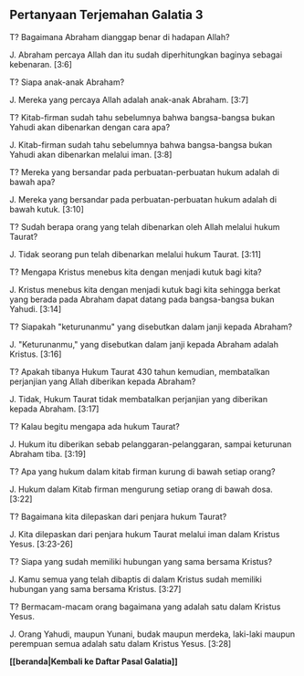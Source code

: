 ﻿## Pertanyaan Terjemahan Galatia 3 ##

T? Bagaimana Abraham dianggap benar di hadapan Allah?

J. Abraham percaya Allah dan itu sudah diperhitungkan baginya sebagai kebenaran. [3:6]

T? Siapa anak-anak Abraham?

J. Mereka yang percaya Allah adalah anak-anak Abraham. [3:7]

T? Kitab-firman sudah tahu sebelumnya bahwa bangsa-bangsa bukan Yahudi akan dibenarkan dengan cara apa?

J. Kitab-firman sudah tahu sebelumnya bahwa bangsa-bangsa bukan Yahudi akan dibenarkan melalui iman. [3:8]

T? Mereka yang bersandar pada perbuatan-perbuatan hukum adalah di bawah apa?

J. Mereka yang bersandar pada perbuatan-perbuatan hukum adalah di bawah kutuk. [3:10]

T? Sudah berapa orang yang telah dibenarkan oleh Allah melalui hukum Taurat?

J. Tidak seorang pun telah dibenarkan melalui hukum Taurat. [3:11]

T? Mengapa Kristus menebus kita dengan menjadi kutuk bagi kita?

J. Kristus menebus kita dengan menjadi kutuk bagi kita sehingga berkat yang berada pada Abraham dapat datang pada bangsa-bangsa bukan Yahudi. [3:14]

T? Siapakah "keturunanmu" yang disebutkan dalam janji kepada Abraham?

J. "Keturunanmu," yang disebutkan dalam janji kepada Abraham adalah Kristus. [3:16]

T? Apakah tibanya Hukum Taurat 430 tahun kemudian, membatalkan perjanjian yang Allah diberikan kepada Abraham?

J. Tidak, Hukum Taurat tidak membatalkan perjanjian yang diberikan kepada Abraham. [3:17]

T? Kalau begitu mengapa ada hukum Taurat?

J. Hukum itu diberikan sebab pelanggaran-pelanggaran, sampai keturunan Abraham tiba. [3:19]

T? Apa yang hukum dalam kitab firman kurung di bawah setiap orang?

J. Hukum dalam Kitab firman mengurung setiap orang di bawah dosa. [3:22]

T? Bagaimana kita dilepaskan dari penjara hukum Taurat?

J. Kita dilepaskan dari penjara hukum Taurat melalui iman dalam Kristus Yesus. [3:23-26]

T? Siapa yang sudah memiliki hubungan yang sama bersama Kristus?

J. Kamu semua yang telah dibaptis di dalam Kristus sudah memiliki hubungan yang sama bersama Kristus. [3:27]

T? Bermacam-macam orang bagaimana yang adalah satu dalam Kristus Yesus.

J. Orang Yahudi, maupun Yunani, budak maupun merdeka, laki-laki maupun perempuan semua adalah satu dalam Kristus Yesus. [3:28]

__[[beranda|Kembali ke Daftar Pasal Galatia]]__

